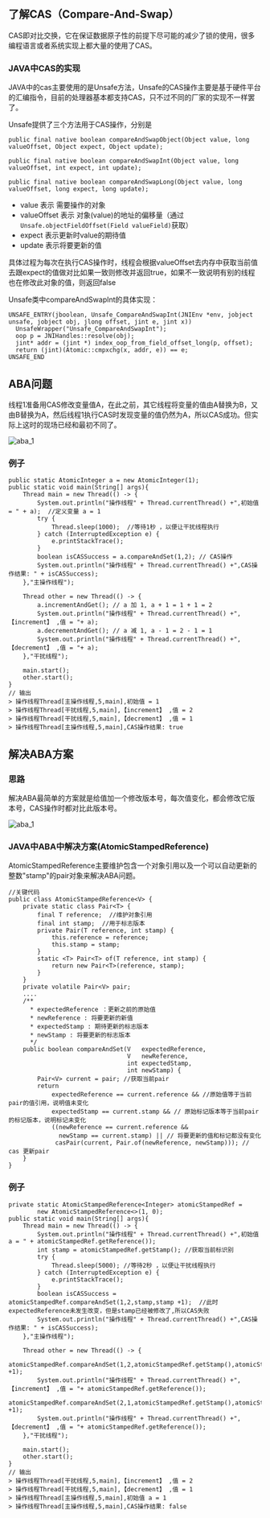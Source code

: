 ## 了解CAS（Compare-And-Swap）

CAS即对比交换，它在保证数据原子性的前提下尽可能的减少了锁的使用，很多编程语言或者系统实现上都大量的使用了CAS。

### JAVA中CAS的实现

JAVA中的cas主要使用的是Unsafe方法，Unsafe的CAS操作主要是基于硬件平台的汇编指令，目前的处理器基本都支持CAS，只不过不同的厂家的实现不一样罢了。

Unsafe提供了三个方法用于CAS操作，分别是

```
public final native boolean compareAndSwapObject(Object value, long valueOffset, Object expect, Object update);

public final native boolean compareAndSwapInt(Object value, long valueOffset, int expect, int update);

public final native boolean compareAndSwapLong(Object value, long valueOffset, long expect, long update);
```

- value 表示 需要操作的对象
- valueOffset 表示 对象(value)的地址的偏移量（通过`Unsafe.objectFieldOffset(Field valueField)`获取）
- expect 表示更新时value的期待值
- update 表示将要更新的值

具体过程为每次在执行CAS操作时，线程会根据valueOffset去内存中获取当前值去跟expect的值做对比如果一致则修改并返回true，如果不一致说明有别的线程也在修改此对象的值，则返回false

Unsafe类中compareAndSwapInt的具体实现：

```
UNSAFE_ENTRY(jboolean, Unsafe_CompareAndSwapInt(JNIEnv *env, jobject unsafe, jobject obj, jlong offset, jint e, jint x))
  UnsafeWrapper("Unsafe_CompareAndSwapInt");
  oop p = JNIHandles::resolve(obj);
  jint* addr = (jint *) index_oop_from_field_offset_long(p, offset);
  return (jint)(Atomic::cmpxchg(x, addr, e)) == e;
UNSAFE_END
```

## ABA问题

线程1准备用CAS修改变量值A，在此之前，其它线程将变量的值由A替换为B，又由B替换为A，然后线程1执行CAS时发现变量的值仍然为A，所以CAS成功。但实际上这时的现场已经和最初不同了。



![aba_1](../../images/java_thread/aba_1.png)

### 例子

```
public static AtomicInteger a = new AtomicInteger(1);
public static void main(String[] args){
    Thread main = new Thread(() -> {
        System.out.println("操作线程" + Thread.currentThread() +",初始值 = " + a);  //定义变量 a = 1
        try {
            Thread.sleep(1000);  //等待1秒 ，以便让干扰线程执行
        } catch (InterruptedException e) {
            e.printStackTrace();
        }
        boolean isCASSuccess = a.compareAndSet(1,2); // CAS操作
        System.out.println("操作线程" + Thread.currentThread() +",CAS操作结果: " + isCASSuccess);
    },"主操作线程");

    Thread other = new Thread(() -> {
        a.incrementAndGet(); // a 加 1, a + 1 = 1 + 1 = 2
        System.out.println("操作线程" + Thread.currentThread() +",【increment】 ,值 = "+ a);
        a.decrementAndGet(); // a 减 1, a - 1 = 2 - 1 = 1
        System.out.println("操作线程" + Thread.currentThread() +",【decrement】 ,值 = "+ a);
    },"干扰线程");

    main.start();
    other.start();
}
// 输出
> 操作线程Thread[主操作线程,5,main],初始值 = 1
> 操作线程Thread[干扰线程,5,main],【increment】 ,值 = 2
> 操作线程Thread[干扰线程,5,main],【decrement】 ,值 = 1
> 操作线程Thread[主操作线程,5,main],CAS操作结果: true
```

## 解决ABA方案

### 思路

解决ABA最简单的方案就是给值加一个修改版本号，每次值变化，都会修改它版本号，CAS操作时都对比此版本号。

![aba_1](../../images/java_thread/aba_2.png)



### JAVA中ABA中解决方案(AtomicStampedReference)

AtomicStampedReference主要维护包含一个对象引用以及一个可以自动更新的整数"stamp"的pair对象来解决ABA问题。

```
//关键代码
public class AtomicStampedReference<V> {
    private static class Pair<T> {
        final T reference;  //维护对象引用
        final int stamp;  //用于标志版本
        private Pair(T reference, int stamp) {
            this.reference = reference;
            this.stamp = stamp;
        }
        static <T> Pair<T> of(T reference, int stamp) {
            return new Pair<T>(reference, stamp);
        }
    }
    private volatile Pair<V> pair;
    ....
    /**
      * expectedReference ：更新之前的原始值
      * newReference : 将要更新的新值
      * expectedStamp : 期待更新的标志版本
      * newStamp : 将要更新的标志版本
      */
    public boolean compareAndSet(V   expectedReference,
                                 V   newReference,
                                 int expectedStamp,
                                 int newStamp) {
        Pair<V> current = pair; //获取当前pair
        return
            expectedReference == current.reference && //原始值等于当前pair的值引用，说明值未变化
            expectedStamp == current.stamp && // 原始标记版本等于当前pair的标记版本，说明标记未变化
            ((newReference == current.reference &&
              newStamp == current.stamp) || // 将要更新的值和标记都没有变化
             casPair(current, Pair.of(newReference, newStamp))); // cas 更新pair
    }
}    
```

### 例子

```
private static AtomicStampedReference<Integer> atomicStampedRef =
        new AtomicStampedReference<>(1, 0);
public static void main(String[] args){
    Thread main = new Thread(() -> {
        System.out.println("操作线程" + Thread.currentThread() +",初始值 a = " + atomicStampedRef.getReference());
        int stamp = atomicStampedRef.getStamp(); //获取当前标识别
        try {
            Thread.sleep(5000); //等待2秒 ，以便让干扰线程执行
        } catch (InterruptedException e) {
            e.printStackTrace();
        }
        boolean isCASSuccess = atomicStampedRef.compareAndSet(1,2,stamp,stamp +1);  //此时expectedReference未发生改变，但是stamp已经被修改了,所以CAS失败
        System.out.println("操作线程" + Thread.currentThread() +",CAS操作结果: " + isCASSuccess);
    },"主操作线程");

    Thread other = new Thread(() -> {
        atomicStampedRef.compareAndSet(1,2,atomicStampedRef.getStamp(),atomicStampedRef.getStamp() +1);
        System.out.println("操作线程" + Thread.currentThread() +",【increment】 ,值 = "+ atomicStampedRef.getReference());
        atomicStampedRef.compareAndSet(2,1,atomicStampedRef.getStamp(),atomicStampedRef.getStamp() +1);
        System.out.println("操作线程" + Thread.currentThread() +",【decrement】 ,值 = "+ atomicStampedRef.getReference());
    },"干扰线程");

    main.start();
    other.start();
}
// 输出
> 操作线程Thread[干扰线程,5,main],【increment】 ,值 = 2
> 操作线程Thread[干扰线程,5,main],【decrement】 ,值 = 1
> 操作线程Thread[主操作线程,5,main],初始值 a = 1
> 操作线程Thread[主操作线程,5,main],CAS操作结果: false
```